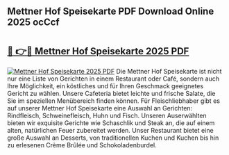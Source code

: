 ## Mettner Hof Speisekarte PDF Download Online 2025 ocCcf

# <h2><a href="http://gc70zpp.nevu.top/?p=Mettner+Hof+Speisekarte">🔗 👉🔴 Mettner Hof Speisekarte 2025 PDF</a></h2>

[![Mettner Hof Speisekarte 2025 PDF](https://i.imgur.com/dBaPXMq.png)](http://gc70zpp.nevu.top/?p=Mettner+Hof+Speisekarte)
Die Mettner Hof Speisekarte ist nicht nur eine Liste von Gerichten in einem Restaurant oder Café, sondern auch Ihre Möglichkeit, ein köstliches und für Ihren Geschmack geeignetes Gericht zu wählen. Unsere Cafeteria bietet leichte und frische Salate, die Sie im speziellen Menübereich finden können. Für Fleischliebhaber gibt es auf unserer Mettner Hof Speisekarte eine Auswahl an Gerichten: Rindfleisch, Schweinefleisch, Huhn und Fisch. Unseren Auserwählten bieten wir exquisite Gerichte wie Schaschlik und Steak an, die auf einem alten, natürlichen Feuer zubereitet werden. Unser Restaurant bietet eine große Auswahl an Desserts, von traditionellen Kuchen und Kuchen bis hin zu erlesenen Crème Brûlée und Schokoladenburdel.
